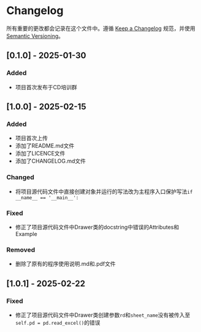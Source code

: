 # Changelog

所有重要的更改都会记录在这个文件中。遵循 [Keep a Changelog](https://keepachangelog.com/en/1.0.0/) 规范，并使用 [Semantic Versioning](https://semver.org/spec/v2.0.0.html)。

## [0.1.0] - 2025-01-30
### Added
- 项目首次发布于CD培训群

## [1.0.0] - 2025-02-15
### Added
- 项目首次上传
- 添加了README.md文件
- 添加了LICENCE文件
- 添加了CHANGELOG.md文件

### Changed
- 将项目源代码文件中直接创建对象并运行的写法改为主程序入口保护写法`if __name__ == '__main__':`

### Fixed
- 修正了项目源代码文件中Drawer类的docstring中错误的Attributes和Example

### Removed
- 删除了原有的程序使用说明.md和.pdf文件

## [1.0.1] - 2025-02-22
### Fixed
- 修正了项目源代码文件中Drawer类创建参数`rd`和`sheet_name`没有被传入至`self.pd = pd.read_excel()`的错误
